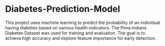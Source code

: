 # Diabetes-Prediction-Model
This project uses machine learning to predict the probability of an individual having diabetes based on various health indicators.  The Pima Indians Diabetes Dataset was used for training and evaluation.  The goal is to achieve high accuracy and explore feature importance for early detection.  
